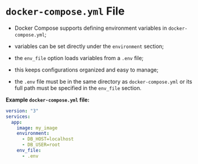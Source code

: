 # `docker-compose.yml` File

- Docker Compose supports defining environment variables in `docker-compose.yml`;
- variables can be set directly under the `environment` section;
- the `env_file` option loads variables from a `.env` file;


- this keeps configurations organized and easy to manage;
- the `.env` file must be in the same directory as `docker-compose.yml` or its full path must be specified in the `env_file` section.

**Example `docker-compose.yml` file:**

```yaml
version: "3"
services:
  app:
    image: my_image
    environment:
      - DB_HOST=localhost
      - DB_USER=root
    env_file:
      - .env
```

